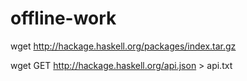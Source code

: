 offline-work
============


wget http://hackage.haskell.org/packages/index.tar.gz

wget GET http://hackage.haskell.org/api.json > api.txt
